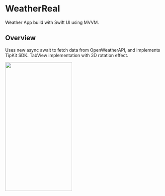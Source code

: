# WeatherReal
Weather App build with Swift UI using MVVM. 

## Overview

Uses new async await to fetch data from OpenWeatherAPI, and implements TipKit SDK. TabView implementation with 3D rotation effect. 

<p align="left">
    <img src="/../main/Preview/WeatherRealGif.gif" width="215" height="415" />
</p>

